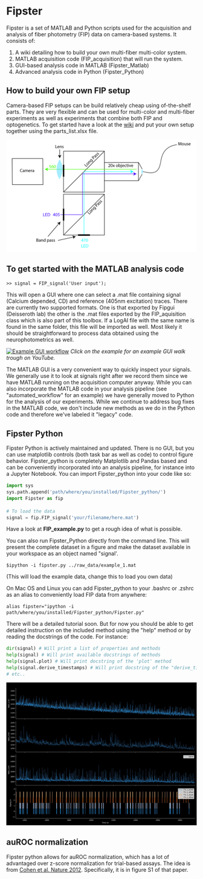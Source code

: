 # Fipster
Fipster is a set of MATLAB and Python scripts used for the acquisition and analysis of fiber photometry (FIP) data on camera-based systems. It consists of:

1. A wiki detailing how to build your own multi-fiber multi-color system.
2. MATLAB acquisition code (FIP_acquisition) that will run the system.
3. GUI-based analysis code in MATLAB (Fipster_Matlab)
4. Advanced analysis code in Python (Fipster_Python)

## How to build your own FIP setup
Camera-based FIP setups can be build relatively cheap using of-the-shelf parts. They are very flexible and can be used for multi-color and multi-fiber experiments as well as experiments that combine both FIP and optogenetics. To get started have a look at the [wiki](https://github.com/handejong/Fipster/wiki) and put your own setup together using the parts_list.xlsx file.

<img src="Images/FIP_setup.jpg" alt="FIP setup schematic" width="600px" />

## To get started with the MATLAB analysis code

    >> signal = FIP_signal('User input');

This will open a GUI where one can select a .mat file containing signal (Calcium depended, CD) and reference (405nm excitation) traces. There are currently two supported formats. One is that exported by Fipgui (Deisseroth lab) the other is the .mat files exported by the FIP_aquisition class which is also part of this toolbox. If a LogAI file with the same name is found in the same folder, this file will be imported as well. Most likely it should be straightforward to process data obtained using the neurophotometrics as well.

[![Example GUI workflow](https://j.gifs.com/z6oYo2.gif)](https://youtu.be/1qFxPjTp09g)
*Click on the example for an example GUI walk trough on YouTube.*

The MATLAB GUI is a very convenient way to quickly inspect your signals. We generally use it to look at signals right after we record them since we have MATLAB running on the acquisition computer anyway. While you can also incorporate the MATLAB code in your analysis pipeline (see "automated_workflow" for an example) we have generally moved to Python for the analysis of our experiments. While we continue to address bug fixes in the MATLAB code, we don't include new methods as we do in the Python code and therefore we've labeled it "legacy" code.

## Fipster Python
Fipster Python is actively maintained and updated. There is no GUI, but you can use matplotlib controls (both task bar as well as code) to control figure behavior. Fipster_python is completely Matplotlib and Pandas based and can be conveniently incorporated into an analysis pipeline, for instance into a Jupyter Notebook. You can import Fipster_python into your code like so:

```python
import sys
sys.path.append('path/where/you/installed/Fipster_python/')
import Fipster as fip

# To load the data
signal = fip.FIP_signal('your/filename/here.mat')
```
Have a look at <b>FIP_example.py</b> to get a rough idea of what is possible.

You can also run Fipster_Python directly from the command line. This will present the complete dataset in a figure and make the dataset available in your workspace as an object named "signal'.

    $ipython -i fipster.py ../raw_data/example_1.mat 
(This will load the example data, change this to load you own data)

On Mac OS and Linux you can add Fipster_python to your .bashrc or .zshrc as an alias to conveniently load FIP data from anywhere:

    alias fipster="ipython -i path/where/you/installed/Fipster_python/Fipster.py"

There will be a detailed tutorial soon. But for now you should be able to get detailed instruction on the included method using the "help" method or by reading the docstrings of the code. For instance:

```python
dir(signal) # Will print a list of properties and methods
help(signal) # Will print available docstrings of methods
help(signal.plot) # Will print docstring of the 'plot' method
help(signal.derive_timestamps) # Will print docstring of the "derive_timestamps" method
# etc..
```

<img src="Images/fipster_python_example.jpeg" alt="Example of a Fipster Python figure" width="800px" />


## auROC normalization
Fipster python allows for auROC normalization, which has a lot of advantaged over z-score normalization for trial-based assays. The idea is from [Cohen et al. Nature 2012](https://www.nature.com/articles/nature10754). Specifically, it is in figure S1 of that paper.